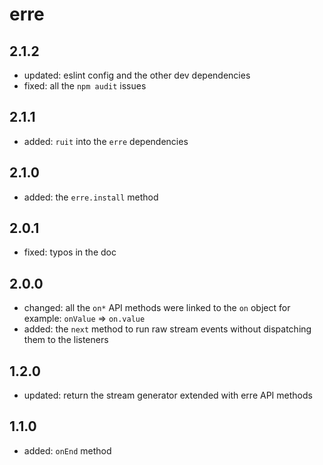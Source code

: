 # erre

## 2.1.2

- updated: eslint config and the other dev dependencies
- fixed: all the `npm audit` issues

## 2.1.1

- added: `ruit` into the `erre` dependencies

## 2.1.0

- added: the `erre.install` method

## 2.0.1

- fixed: typos in the doc

## 2.0.0

- changed: all the `on*` API methods were linked to the `on` object for example: `onValue` => `on.value`
- added: the `next` method to run raw stream events without dispatching them to the listeners

## 1.2.0

- updated: return the stream generator extended with erre API methods

## 1.1.0

- added: `onEnd` method